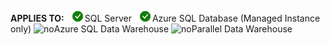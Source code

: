 <Token>**APPLIES TO:** ![yes](media/yes.png)SQL Server ![yes](media/yes.png)Azure SQL Database (Managed Instance only) ![no](media/no.png)Azure SQL Data Warehouse ![no](media/no.png)Parallel Data Warehouse </Token>

